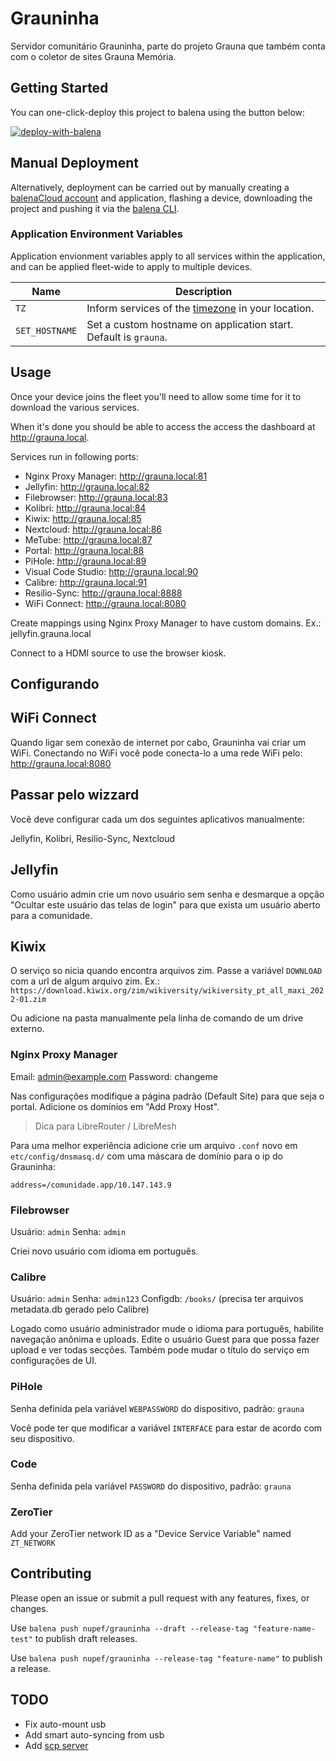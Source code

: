 # Grauninha

Servidor comunitário Grauninha, parte do projeto Grauna que também conta com o coletor de sites Grauna Memória.
## Getting Started

You can one-click-deploy this project to balena using the button below:

[![deploy-with-balena](https://balena.io/deploy.svg)](https://dashboard.balena-cloud.com/deploy?repoUrl=https://github.com//Instituto-Nupef/grauninha&defaultDeviceType=intel-nuc)

## Manual Deployment

Alternatively, deployment can be carried out by manually creating a [balenaCloud account](https://dashboard.balena-cloud.com) and application, flashing a device, downloading the project and pushing it via the [balena CLI](https://github.com/balena-io/balena-cli).

### Application Environment Variables

Application envionment variables apply to all services within the application, and can be applied fleet-wide to apply to multiple devices.

| Name           | Description                                                                                                       |
| -------------- | ----------------------------------------------------------------------------------------------------------------- |
| `TZ`           | Inform services of the [timezone](https://en.wikipedia.org/wiki/List_of_tz_database_time_zones) in your location. |
| `SET_HOSTNAME` | Set a custom hostname on application start. Default is `grauna`.                                               |

## Usage

  Once your device joins the fleet you'll need to allow some time for it to download the various services.

  When it's done you should be able to access the access the dashboard at <http://grauna.local>.

  Services run in following ports:
  - Nginx Proxy Manager: <http://grauna.local:81>
  - Jellyfin: <http://grauna.local:82>
  - Filebrowser: <http://grauna.local:83>
  - Kolibri: <http://grauna.local:84>
  - Kiwix: <http://grauna.local:85>
  - Nextcloud: <http://grauna.local:86>
  - MeTube: <http://grauna.local:87>
  - Portal: <http://grauna.local:88>
  - PiHole: <http://grauna.local:89>
  - Visual Code Studio: <http://grauna.local:90>
  - Calibre: <http://grauna.local:91>
  - Resilio-Sync: <http://grauna.local:8888>
  - WiFi Connect: <http://grauna.local:8080>


  Create mappings using Nginx Proxy Manager to have custom domains. Ex.: jellyfin.grauna.local

  Connect to a HDMI source to use the browser kiosk.

## Configurando

## WiFi Connect

Quando ligar sem conexão de internet por cabo, Grauninha vai criar um WiFi. Conectando no WiFi você pode conecta-lo
a uma rede WiFi pelo: http://grauna.local:8080

## Passar pelo wizzard

Você deve configurar cada um dos seguintes aplicativos manualmente:

Jellyfin, Kolibri, Resilio-Sync, Nextcloud

## Jellyfin

Como usuário admin crie um novo usuário sem senha e desmarque a opção "Ocultar este usuário das telas de login" para que exista um usuário aberto para a comunidade.

## Kiwix

O serviço so nicia quando encontra arquivos zim. Passe a variável `DOWNLOAD` com a url de algum arquivo zim. Ex.: `https://download.kiwix.org/zim/wikiversity/wikiversity_pt_all_maxi_2022-01.zim`

Ou adicione na pasta manualmente pela linha de comando de um drive externo.

### Nginx Proxy Manager

Email:    admin@example.com
Password: changeme

Nas configurações modifique a página padrão (Default Site) para que seja o portal. Adicione os domínios em "Add Proxy Host".

> Dica para LibreRouter / LibreMesh

Para uma melhor experiência adicione crie um arquivo `.conf` novo em `etc/config/dnsmasq.d/` com uma máscara de domínio para o ip do Grauninha:

```
address=/comunidade.app/10.147.143.9
```

### Filebrowser

Usuário: `admin`
Senha: `admin`

Criei novo usuário com idioma em português.

### Calibre

Usuário: `admin`
Senha: `admin123`
Configdb: `/books/` (precisa ter arquivos metadata.db gerado pelo Calibre)

Logado como usuário administrador mude o idioma para português, habilite navegação anônima e uploads.
Edite o usuário Guest para que possa fazer upload e ver todas secções.
Também pode mudar o título do serviço em configurações de UI.

### PiHole

Senha definida pela variável `WEBPASSWORD` do dispositivo, padrão: `grauna`

Você pode ter que modificar a variável `INTERFACE` para estar de acordo com seu dispositivo.

### Code

Senha definida pela variável `PASSWORD` do dispositivo, padrão: `grauna`

### ZeroTier

Add your ZeroTier network ID as a "Device Service Variable" named `ZT_NETWORK`

## Contributing

Please open an issue or submit a pull request with any features, fixes, or changes.

Use `balena push nupef/grauninha --draft --release-tag "feature-name-test"` to publish draft releases.

Use `balena push nupef/grauninha --release-tag "feature-name"` to publish a release.

## TODO

- Fix auto-mount usb
- Add smart auto-syncing from usb
- Add [scp server](https://github.com/synapzlu/balena-scpserver)